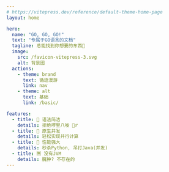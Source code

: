 ```yaml
---
# https://vitepress.dev/reference/default-theme-home-page
layout: home

hero:
  name: "GO, GO, GO!"
  text: "专属于GO语言的文档"
  tagline: 总能找到你想要的东西🫰
  image:
    src: /favicon-vitepress-3.svg
    alt: 背景图
  actions:
    - theme: brand
      text: 循迹漫游
      link: nav
    - theme: alt
      text: 基础
      link: /basic/

features:
  - title: 🍳 语法简洁
    details: 拒绝啰里八唆 🙅‍♂️
  - title: 🧊 原生并发
    details: 轻松实现并行计算
  - title: 💪 性能强大
    details: 秒杀Python, 吊打Java(并发)
  - title: 🈚️ 没有JVM
    details: 臃肿? 不存在的
---
```



